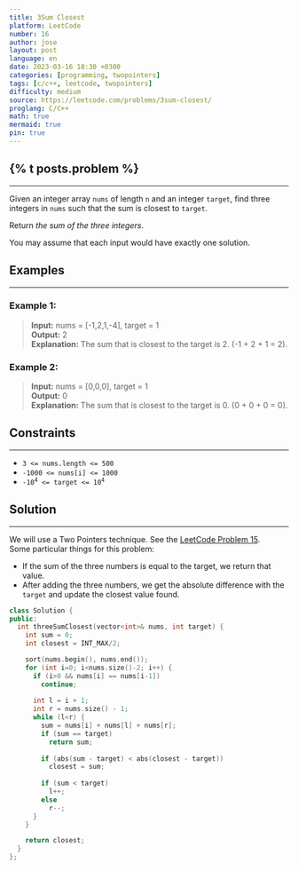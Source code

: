 ```yaml
---
title: 3Sum Closest
platform: LeetCode
number: 16
author: jose
layout: post
language: en
date: 2023-03-16 18:30 +0300
categories: [programming, twopointers]
tags: [c/c++, leetcode, twopointers]
difficulty: medium
source: https://leetcode.com/problems/3sum-closest/
proglang: C/C++
math: true
mermaid: true
pin: true
---
```

## {% t posts.problem %}
---
Given an integer array `nums` of length `n` and an integer `target`, find three integers in `nums` such that the sum is closest to `target`.  

Return *the sum of the three integers*.  

You may assume that each input would have exactly one solution.  

## Examples
---
### **Example 1:**  
>**Input:** nums = [-1,2,1,-4], target = 1  
>**Output:** 2  
>**Explanation:**  The sum that is closest to the target is 2. (-1 + 2 + 1 = 2).  
  
### **Example 2:**  
>**Input:** nums = [0,0,0], target = 1  
>**Output:** 0  
>**Explanation:** The sum that is closest to the target is 0. (0 + 0 + 0 = 0).  

## Constraints
---
- `3 <= nums.length <= 500`  
- `-1000 <= nums[i] <= 1000`  
- <code>-10<sup>4</sup> <= target <= 10<sup>4</sup></code>  

## Solution
---
We will use a Two Pointers technique. See the [LeetCode Problem 15](../leetcode-15-3sum/).  
Some particular things for this problem:  
  - If the sum of the three numbers is equal to the target, we return that value.  
  - After adding the three numbers, we get the absolute difference with the `target` and update the closest value found.  

```c++
class Solution {
public:
  int threeSumClosest(vector<int>& nums, int target) {
    int sum = 0;
    int closest = INT_MAX/2;

    sort(nums.begin(), nums.end());
    for (int i=0; i<nums.size()-2; i++) {
      if (i>0 && nums[i] == nums[i-1])
        continue;
        
      int l = i + 1;
      int r = nums.size() - 1;
      while (l<r) {
        sum = nums[i] + nums[l] + nums[r];
        if (sum == target)
          return sum;
          
        if (abs(sum - target) < abs(closest - target))
          closest = sum;
          
        if (sum < target)
          l++;
        else
          r--;
      }
    }

    return closest;
  }
};
```

